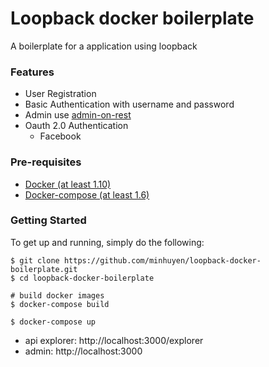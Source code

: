# Loopback docker boilerplate #

A boilerplate for a application using loopback

### Features ###

* User Registration
* Basic Authentication with username and password
* Admin use [admin-on-rest](https://github.com/marmelab/admin-on-rest)
* Oauth 2.0 Authentication
  * Facebook

### Pre-requisites ###

* [Docker (at least 1.10)](https://www.docker.com/)
* [Docker-compose (at least 1.6)](https://docs.docker.com/compose/install/)

### Getting Started ###

To get up and running, simply do the following:

    $ git clone https://github.com/minhuyen/loopback-docker-boilerplate.git
    $ cd loopback-docker-boilerplate

    # build docker images
    $ docker-compose build 

    $ docker-compose up

* api explorer: http://localhost:3000/explorer
* admin: http://localhost:3000
